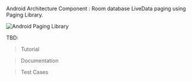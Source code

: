 Android Architecture Component : Room database LiveData paging using Paging Library.

![Android Paging Library](https://www.androidhive.info/wp-content/uploads/2018/06/android-room-database-live-data-paging.png)

TBD:

> Tutorial

> Documentation

> Test Cases
